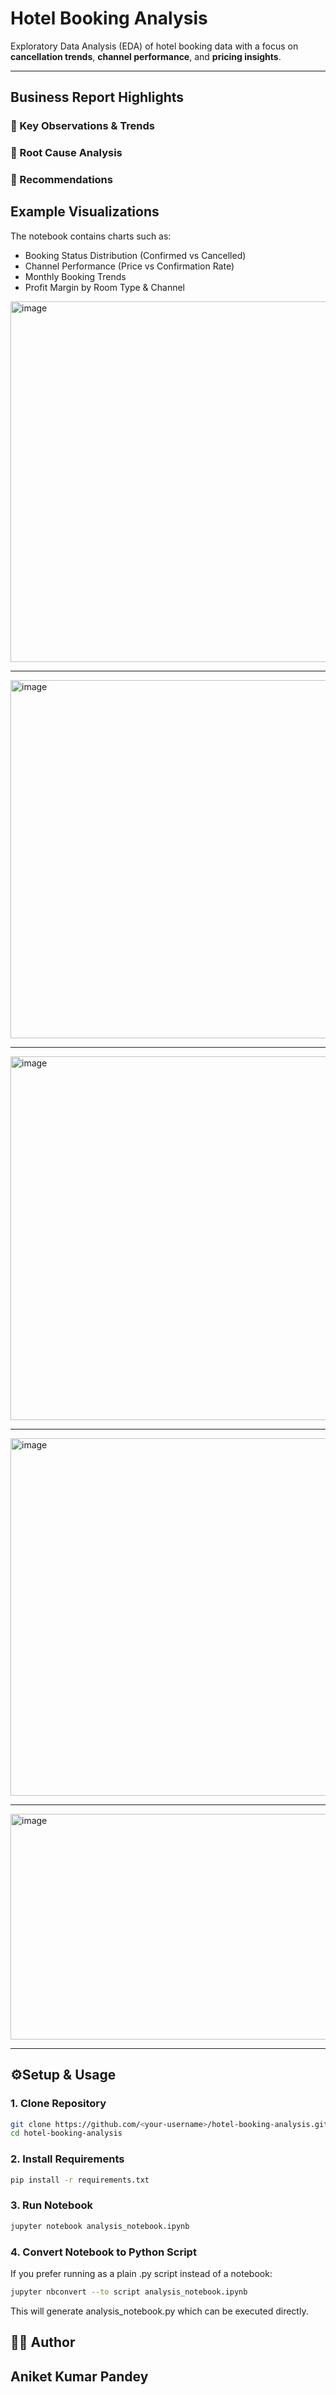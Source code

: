 # Hotel Booking Analysis

Exploratory Data Analysis (EDA) of hotel booking data with a focus on **cancellation trends**, **channel performance**, and **pricing insights**. 

---


## Business Report Highlights

### 🔹 Key Observations & Trends

### 🔹 Root Cause Analysis

### 🔹 Recommendations


## Example Visualizations

The notebook contains charts such as:
- Booking Status Distribution (Confirmed vs Cancelled)  
- Channel Performance (Price vs Confirmation Rate)  
- Monthly Booking Trends  
- Profit Margin by Room Type & Channel  

<img width="818" height="577" alt="image" src="https://github.com/user-attachments/assets/93f0af9c-39a9-4f10-8c6f-1893b229f2b1" />

--- 

<img width="973" height="573" alt="image" src="https://github.com/user-attachments/assets/d217abcf-8429-4348-b52c-811e4250e677" />

---

<img width="953" height="582" alt="image" src="https://github.com/user-attachments/assets/da8511e8-f9aa-4f2a-affd-41004d932192" />

---

<img width="1087" height="572" alt="image" src="https://github.com/user-attachments/assets/48ca55af-4c20-4324-b438-40854f8466e0" />

---

<img width="1141" height="361" alt="image" src="https://github.com/user-attachments/assets/8c2f54ba-0445-48d7-a928-a81c5aa33432" />


---

## ⚙Setup & Usage

### 1. Clone Repository
```bash
git clone https://github.com/<your-username>/hotel-booking-analysis.git
cd hotel-booking-analysis
```

### 2. Install Requirements
```bash
pip install -r requirements.txt
```

### 3. Run Notebook
```bash
jupyter notebook analysis_notebook.ipynb
```

### 4. Convert Notebook to Python Script
If you prefer running as a plain .py script instead of a notebook:
```bash
jupyter nbconvert --to script analysis_notebook.ipynb
```
This will generate analysis_notebook.py which can be executed directly.

## 👨‍💻 Author
## Aniket Kumar Pandey
